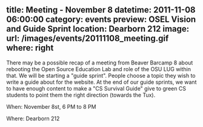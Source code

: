 title: Meeting - November 8
datetime: 2011-11-08 06:00:00
category: events
preview: OSEL Vision and Guide Sprint
location: Dearborn 212
image:
    url: /images/events/20111108_meeting.gif
    where: right
---

There may be a possible recap of a meeting from Beaver Barcamp 8 about
rebooting the Open Source Education Lab and role of the OSU LUG within that.
We will be starting a "guide sprint". People choose a topic they wish to write
a guide about for the website. At the end of our guide sprints, we want to have
enough content to make a "CS Survival Guide" give to green CS students to point
them the right direction (towards the Tux).

When: November 8st, 6 PM to 8 PM

Where: Dearborn 212

